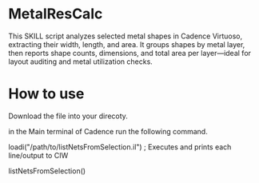 # MetalResCalc
This SKILL script analyzes selected metal shapes in Cadence Virtuoso, extracting their width, length, and area. It groups shapes by metal layer, then reports shape counts, dimensions, and total area per layer—ideal for layout auditing and metal utilization checks.


# How to use

Download the file into your direcoty.

in the Main terminal of Cadence run the following command.

loadi("/path/to/listNetsFromSelection.il")   ; Executes and prints each line/output to CIW

listNetsFromSelection()
